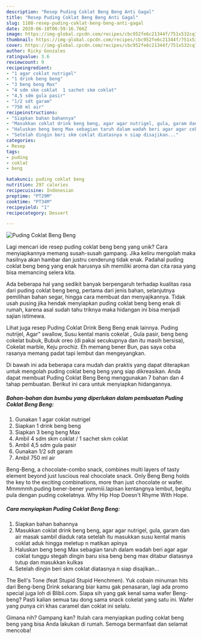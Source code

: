 ```yaml
---
description: "Resep Puding Coklat Beng Beng Anti Gagal"
title: "Resep Puding Coklat Beng Beng Anti Gagal"
slug: 1108-resep-puding-coklat-beng-beng-anti-gagal
date: 2020-06-10T06:59:16.766Z
image: https://img-global.cpcdn.com/recipes/cbc952fe6c21344f/751x532cq70/puding-coklat-beng-beng-foto-resep-utama.jpg
thumbnail: https://img-global.cpcdn.com/recipes/cbc952fe6c21344f/751x532cq70/puding-coklat-beng-beng-foto-resep-utama.jpg
cover: https://img-global.cpcdn.com/recipes/cbc952fe6c21344f/751x532cq70/puding-coklat-beng-beng-foto-resep-utama.jpg
author: Ricky Gonzales
ratingvalue: 3.6
reviewcount: 9
recipeingredient:
- "1 agar coklat nutrigel"
- "1 drink beng beng"
- "3 beng beng Max"
- "4 sdm skm coklat  1 sachet skm coklat"
- "4,5 sdm gula pasir"
- "1/2 sdt garam"
- "750 ml air"
recipeinstructions:
- "Siapkan bahan bahannya"
- "Masukkan coklat drink beng beng, agar agar nutrigel, gula, garam dan air masak sambil diaduk rata setelah itu masukkan susu kental manis coklat aduk hingga meletup n matikan apinya"
- "Haluskan beng beng Max sebagian taruh dalam wadah beri agar agar coklat tunggu stegah dingin baru sisa beng beng max ditabur diatasnya tutup dan masukkan kulkas"
- "Setelah dingin beri skm coklat diatasnya n siap disajikan..."
categories:
- Resep
tags:
- puding
- coklat
- beng

katakunci: puding coklat beng 
nutrition: 297 calories
recipecuisine: Indonesian
preptime: "PT29M"
cooktime: "PT34M"
recipeyield: "1"
recipecategory: Dessert

---
```



![Puding Coklat Beng Beng](https://img-global.cpcdn.com/recipes/cbc952fe6c21344f/751x532cq70/puding-coklat-beng-beng-foto-resep-utama.jpg)

Lagi mencari ide resep puding coklat beng beng yang unik? Cara menyiapkannya memang susah-susah gampang. Jika keliru mengolah maka hasilnya akan hambar dan justru cenderung tidak enak. Padahal puding coklat beng beng yang enak harusnya sih memiliki aroma dan cita rasa yang bisa memancing selera kita.

Ada beberapa hal yang sedikit banyak berpengaruh terhadap kualitas rasa dari puding coklat beng beng, pertama dari jenis bahan, selanjutnya pemilihan bahan segar, hingga cara membuat dan menyajikannya. Tidak usah pusing jika hendak menyiapkan puding coklat beng beng enak di rumah, karena asal sudah tahu triknya maka hidangan ini bisa menjadi sajian istimewa.

Lihat juga resep Puding Coklat Drink Beng Beng enak lainnya. Puding nutrijel, Agar&#34; swallow, Susu kental manis cokelat , Gula pasir, beng beng cokelat bubuk, Bubuk oreo (di pakai secukupnya dan itu masih bersisa), Cokelat marble, Keju prochiz. Eh memang bener Bun, pas saya coba rasanya memang padat tapi lembut dan mengeyangkan.


Di bawah ini ada beberapa cara mudah dan praktis yang dapat diterapkan untuk mengolah puding coklat beng beng yang siap dikreasikan. Anda dapat membuat Puding Coklat Beng Beng menggunakan 7 bahan dan 4 tahap pembuatan. Berikut ini cara untuk menyiapkan hidangannya.

<!--inarticleads1-->

##### Bahan-bahan dan bumbu yang diperlukan dalam pembuatan Puding Coklat Beng Beng:

1. Gunakan 1 agar coklat nutrigel
1. Siapkan 1 drink beng beng
1. Siapkan 3 beng beng Max
1. Ambil 4 sdm skm coklat / 1 sachet skm coklat
1. Ambil 4,5 sdm gula pasir
1. Gunakan 1/2 sdt garam
1. Ambil 750 ml air


Beng-Beng, a chocolate-combo snack, combines multi layers of tasty element beyond just luscious real chocolate snack. Only Beng Beng holds the key to the exciting combinations, more than just chocolate or wafer. Mmmmmh.puding bener-bener yummiii.lapisan kentangnya lembut, begitu pula dengan puding cokelatnya. Why Hip Hop Doesn&#39;t Rhyme With Hope. 

<!--inarticleads2-->

##### Cara menyiapkan Puding Coklat Beng Beng:

1. Siapkan bahan bahannya
1. Masukkan coklat drink beng beng, agar agar nutrigel, gula, garam dan air masak sambil diaduk rata setelah itu masukkan susu kental manis coklat aduk hingga meletup n matikan apinya
1. Haluskan beng beng Max sebagian taruh dalam wadah beri agar agar coklat tunggu stegah dingin baru sisa beng beng max ditabur diatasnya tutup dan masukkan kulkas
1. Setelah dingin beri skm coklat diatasnya n siap disajikan...


The Bell&#39;s Tone (feat Stupid Stupid Henchmen). Yuk cobain minuman hits dari Beng-beng Drink sekarang biar kamu gak penasaran, lagi ada promo special juga loh di Blibli.com. Siapa sih yang gak kenal sama wafer Beng-beng? Pasti kalian semua tau dong sama snack cokelat yang satu ini. Wafer yang punya ciri khas caramel dan coklat ini selalu. 

Gimana nih? Gampang kan? Itulah cara menyiapkan puding coklat beng beng yang bisa Anda lakukan di rumah. Semoga bermanfaat dan selamat mencoba!
